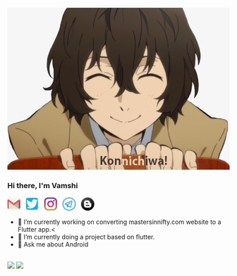 ![Hi](https://github.com/insaiyancvk/insaiyancvk/blob/master/assets/hi.png)
<br>
### Hi there, I'm Vamshi
<p align='left'>
    <a href="mailto:cvamshik1@gmail.com"><img height="30" src="https://github.com/insaiyancvk/insaiyancvk/blob/master/assets/gmail.png"></a>&nbsp;&nbsp;
    <a href="https://twitter.com/cvk_vamshi"><img height="30" src="https://github.com/insaiyancvk/insaiyancvk/blob/master/assets/twitter.png"></a>&nbsp;&nbsp;
    <a href="https://instagram.com/in.saiyan.cvk"><img height="30" src="https://github.com/insaiyancvk/insaiyancvk/blob/master/assets/instagram.png"></a>&nbsp;&nbsp;
    <a href="https://t.me/insaiyancvk"><img height="30" src="https://github.com/insaiyancvk/insaiyancvk/blob/master/assets/telegram.jpg"></a>&nbsp;&nbsp;
    <a href="https://insaiyancvk.github.io"><img height="30" src="https://github.com/insaiyancvk/insaiyancvk/blob/master/assets/blog.png"></a>
</p>

- 🔭 I’m currently working on converting mastersinnifty.com website to a Flutter app.<
- 🌱 I’m currently doing a project based on flutter.
- 💬 Ask me about Android
<br>
<a>
    <img src="https://github-readme-stats.vercel.app/api?username=insaiyancvk&show_icons=true&include_all_commits=true&theme=radical" />
    <img src="https://github-readme-stats.vercel.app/api/top-langs/?username=insaiyancvk&layout=compact&theme=radical" />
</a>

